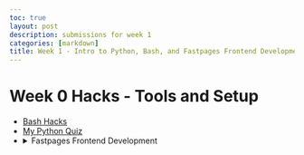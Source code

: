 ```yaml
---
toc: true
layout: post
description: submissions for week 1
categories: [markdown]
title: Week 1 - Intro to Python, Bash, and Fastpages Frontend Development
---
```

# Week 0 Hacks - Tools and Setup

<ul>
    <li><a href="https://aidenhuynh.github.io/CS_Swag/markdown/2022/09/04/Week_1_Bash.html">Bash Hacks</a></li>
    <li><a href="https://aidenhuynh.github.io/CS_Swag/jupyter/markdown/2022/09/04/Python_Quiz.html">My Python Quiz</a></li>
<li>
<details closed>
    <summary>Fastpages Frontend Development</summary>
    <li><a href="https://aidenhuynh.github.io/CS_Swag/jupyter/2022/09/03/first.html">_notebook file</a></li>    
    <li><a href="https://aidenhuynh.github.io/CS_Swag/markdown/2022/09/02/iamdash.html">_post with image (it's at the bottom)</a></li>
    <li><a href="https://aidenhuynh.github.io/CS_Swag/2022/09/04/Psychology-Ch-9-Corrections.html">_docx file</a></li>
</li>
</ul>